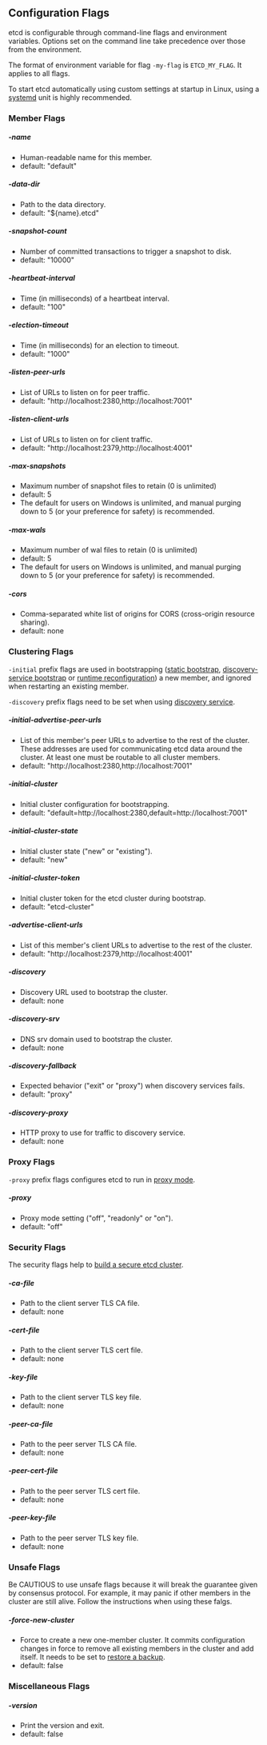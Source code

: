 ## Configuration Flags

etcd is configurable through command-line flags and environment variables. Options set on the command line take precedence over those from the environment.

The format of environment variable for flag `-my-flag` is `ETCD_MY_FLAG`. It applies to all  flags.

To start etcd automatically using custom settings at startup in Linux, using a [systemd][systemd-intro] unit is highly recommended.

[systemd-intro]: http://freedesktop.org/wiki/Software/systemd/

### Member Flags

##### -name
+ Human-readable name for this member.
+ default: "default"

##### -data-dir
+ Path to the data directory.
+ default: "${name}.etcd"

##### -snapshot-count
+ Number of committed transactions to trigger a snapshot to disk.
+ default: "10000"

##### -heartbeat-interval
+ Time (in milliseconds) of a heartbeat interval.
+ default: "100"

##### -election-timeout
+ Time (in milliseconds) for an election to timeout.
+ default: "1000"

##### -listen-peer-urls
+ List of URLs to listen on for peer traffic.
+ default: "http://localhost:2380,http://localhost:7001"

##### -listen-client-urls
+ List of URLs to listen on for client traffic.
+ default: "http://localhost:2379,http://localhost:4001"

##### -max-snapshots
+ Maximum number of snapshot files to retain (0 is unlimited)
+ default: 5
+ The default for users on Windows is unlimited, and manual purging down to 5 (or your preference for safety) is recommended.

##### -max-wals
+ Maximum number of wal files to retain (0 is unlimited)
+ default: 5
+ The default for users on Windows is unlimited, and manual purging down to 5 (or your preference for safety) is recommended.

##### -cors
+ Comma-separated white list of origins for CORS (cross-origin resource sharing).
+ default: none

### Clustering Flags

`-initial` prefix flags are used in bootstrapping ([static bootstrap][build-cluster], [discovery-service bootstrap][discovery] or [runtime reconfiguration][reconfig]) a new member, and ignored when restarting an existing member.

`-discovery` prefix flags need to be set when using [discovery service][discovery].

##### -initial-advertise-peer-urls

+ List of this member's peer URLs to advertise to the rest of the cluster. These addresses are used for communicating etcd data around the cluster. At least one must be routable to all cluster members.
+ default: "http://localhost:2380,http://localhost:7001"

##### -initial-cluster
+ Initial cluster configuration for bootstrapping.
+ default: "default=http://localhost:2380,default=http://localhost:7001"

##### -initial-cluster-state
+ Initial cluster state ("new" or "existing").
+ default: "new"

##### -initial-cluster-token
+ Initial cluster token for the etcd cluster during bootstrap.
+ default: "etcd-cluster"

##### -advertise-client-urls
+ List of this member's client URLs to advertise to the rest of the cluster.
+ default: "http://localhost:2379,http://localhost:4001"

##### -discovery
+ Discovery URL used to bootstrap the cluster.
+ default: none

##### -discovery-srv
+ DNS srv domain used to bootstrap the cluster.
+ default: none

##### -discovery-fallback
+ Expected behavior ("exit" or "proxy") when discovery services fails.
+ default: "proxy"

##### -discovery-proxy
+ HTTP proxy to use for traffic to discovery service.
+ default: none

### Proxy Flags

`-proxy` prefix flags configures etcd to run in [proxy mode][proxy].

##### -proxy
+ Proxy mode setting ("off", "readonly" or "on").
+ default: "off"

### Security Flags

The security flags help to [build a secure etcd cluster][security].

##### -ca-file
+ Path to the client server TLS CA file.
+ default: none

##### -cert-file
+ Path to the client server TLS cert file.
+ default: none

##### -key-file
+ Path to the client server TLS key file.
+ default: none

##### -peer-ca-file
+ Path to the peer server TLS CA file.
+ default: none

##### -peer-cert-file
+ Path to the peer server TLS cert file.
+ default: none

##### -peer-key-file
+ Path to the peer server TLS key file.
+ default: none

### Unsafe Flags

Be CAUTIOUS to use unsafe flags because it will break the guarantee given by consensus protocol. For example, it may panic if other members in the cluster are still alive. Follow the instructions when using these falgs.

##### -force-new-cluster
+ Force to create a new one-member cluster. It commits configuration changes in force to remove all existing members in the cluster and add itself. It needs to be set to [restore a backup][restore].
+ default: false

### Miscellaneous Flags

##### -version
+ Print the version and exit.
+ default: false

[build-cluster]: https://github.com/coreos/etcd/blob/master/Documentation/clustering.md#static
[reconfig]: https://github.com/coreos/etcd/blob/master/Documentation/runtime-configuration.md
[discovery]: https://github.com/coreos/etcd/blob/master/Documentation/clustering.md#discovery
[proxy]: https://github.com/coreos/etcd/blob/master/Documentation/proxy.md
[security]: https://github.com/coreos/etcd/blob/master/Documentation/security.md
[restore]: https://github.com/coreos/etcd/blob/master/Documentation/admin_guide.md#restoring-a-backup
